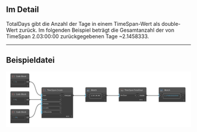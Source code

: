 ## Im Detail
TotalDays gibt die Anzahl der Tage in einem TimeSpan-Wert als double-Wert zurück. Im folgenden Beispiel beträgt die Gesamtanzahl der von TimeSpan 2.03:00:00 zurückgegebenen Tage ~2.1458333.
___
## Beispieldatei

![TotalDays](./DSCore.TimeSpan.TotalDays_img.jpg)

